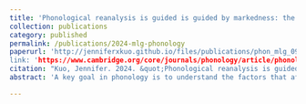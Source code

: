```yaml
---
title: 'Phonological reanalysis is guided is guided by markedness: the case of Malagasy weak stems'
collection: publications
category: published
permalink: /publications/2024-mlg-phonology
paperurl: 'http://jenniferxkuo.github.io/files/publications/phon_mlg_0926.pdf''
link: 'https://www.cambridge.org/core/journals/phonology/article/phonological-reanalysis-is-guided-by-markedness-the-case-of-malagasy-weak-stems/6C047976DA1C5DFB93580F6437F48662?utm_campaign=shareaholic&utm_medium=copy_link&utm_source=bookmark'
citation: "Kuo, Jennifer. 2024. &quot;Phonological reanalysis is guided is guided by markedness: the case of Malagasy weak stems.&quot; <i>Phonology</i>, 41:e3. doi:10.1017/S0952675724000174"
abstract: 'A key goal in phonology is to understand the factors that affect phonological learning. This paper addresses the issue by examining how paradigms are reanalyzed over time. Malagasy has a class of stems, called weak stems, where final consonants alternate when suffixed. Comparison of historical and modern Malagasy shows that weak stem paradigms have undergone extensive reanalysis in a way that cannot be predicted by the probabilistic distribution of alternants. This poses a problem for existing quantitative models of morphophonological learning, where reanalysis is always towards the most probable alternant. I argue instead that reanalysis in Malagasy is driven by both distributional factors and a markedness bias. To capture the Malagasy pattern, I propose a Maximum Entropy learning model (Goldwater & Johnson, 2003), with a markedness bias implemented via the model’s prior probability distribution. This biased model successfully predicts the direction of reanalysis in Malagasy, outperforming purely distributional models.'

---
```

